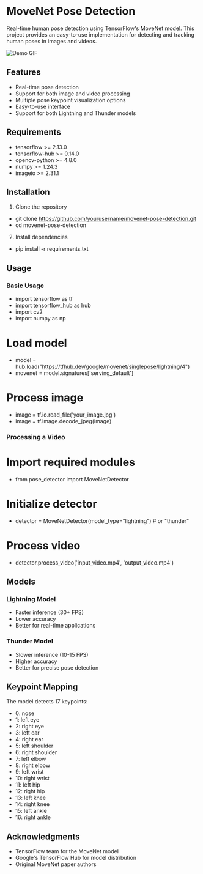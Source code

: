 # MoveNet Pose Detection

Real-time human pose detection using TensorFlow's MoveNet model. This project provides an easy-to-use implementation for detecting and tracking human poses in images and videos.

![Demo GIF](demo.gif)

## Features

- Real-time pose detection
- Support for both image and video processing
- Multiple pose keypoint visualization options
- Easy-to-use interface
- Support for both Lightning and Thunder models

## Requirements

- tensorflow >= 2.13.0
- tensorflow-hub >= 0.14.0
- opencv-python >= 4.8.0
- numpy >= 1.24.3
- imageio >= 2.31.1


## Installation

1. Clone the repository

- git clone https://github.com/yourusername/movenet-pose-detection.git
- cd movenet-pose-detection


2. Install dependencies
- pip install -r requirements.txt

## Usage

### Basic Usage

- import tensorflow as tf
- import tensorflow_hub as hub
- import cv2
- import numpy as np

# Load model
- model = hub.load("https://tfhub.dev/google/movenet/singlepose/lightning/4")
- movenet = model.signatures['serving_default']

# Process image
- image = tf.io.read_file('your_image.jpg')
- image = tf.image.decode_jpeg(image)


### Processing a Video

# Import required modules
- from pose_detector import MoveNetDetector

# Initialize detector
- detector = MoveNetDetector(model_type="lightning")  # or "thunder"

# Process video
- detector.process_video('input_video.mp4', 'output_video.mp4')


## Models

### Lightning Model
- Faster inference (30+ FPS)
- Lower accuracy
- Better for real-time applications

### Thunder Model
- Slower inference (10-15 FPS)
- Higher accuracy
- Better for precise pose detection

## Keypoint Mapping

The model detects 17 keypoints:
- 0: nose
- 1: left eye
- 2: right eye
- 3: left ear
- 4: right ear
- 5: left shoulder
- 6: right shoulder
- 7: left elbow
- 8: right elbow
- 9: left wrist
- 10: right wrist
- 11: left hip
- 12: right hip
- 13: left knee
- 14: right knee
- 15: left ankle
- 16: right ankle

## Acknowledgments

- TensorFlow team for the MoveNet model
- Google's TensorFlow Hub for model distribution
- Original MoveNet paper authors
